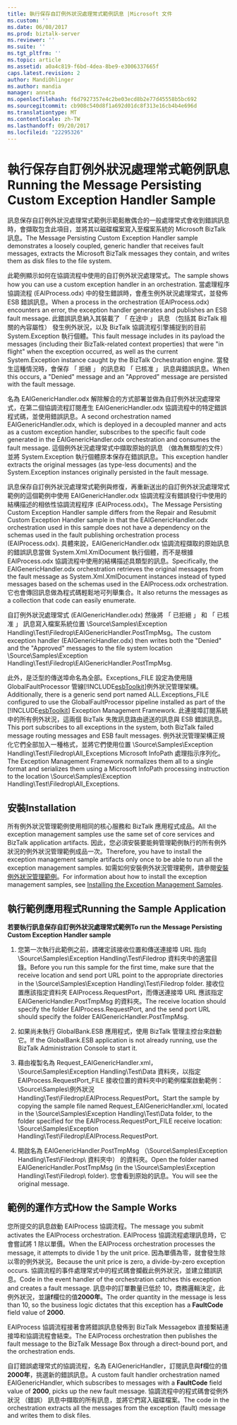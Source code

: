 ```yaml
---
title: 執行保存自訂例外狀況處理常式範例訊息 |Microsoft 文件
ms.custom: ''
ms.date: 06/08/2017
ms.prod: biztalk-server
ms.reviewer: ''
ms.suite: ''
ms.tgt_pltfrm: ''
ms.topic: article
ms.assetid: a0a4c819-f6bd-4dea-8be9-e3006337665f
caps.latest.revision: 2
author: MandiOhlinger
ms.author: mandia
manager: anneta
ms.openlocfilehash: f6d7927357e4c2be03ecd8b2e77d45558b5bc692
ms.sourcegitcommit: cb908c540d8f1a692d01dc8f313e16cb4b4e696d
ms.translationtype: MT
ms.contentlocale: zh-TW
ms.lasthandoff: 09/20/2017
ms.locfileid: "22295326"
---
```

# <a name="running-the-message-persisting-custom-exception-handler-sample"></a><span data-ttu-id="4b37b-102">執行保存自訂例外狀況處理常式範例訊息</span><span class="sxs-lookup"><span data-stu-id="4b37b-102">Running the Message Persisting Custom Exception Handler Sample</span></span>
<span data-ttu-id="4b37b-103">訊息保存自訂例外狀況處理常式範例示範鬆散偶合的一般處理常式會收到錯誤訊息時，會擷取包含此項目，並將其以磁碟檔案寫入至檔案系統的 Microsoft BizTalk 訊息。</span><span class="sxs-lookup"><span data-stu-id="4b37b-103">The Message Persisting Custom Exception Handler sample demonstrates a loosely coupled, generic handler that receives fault messages, extracts the Microsoft BizTalk messages they contain, and writes them as disk files to the file system.</span></span>  
  
 <span data-ttu-id="4b37b-104">此範例顯示如何在協調流程中使用的自訂例外狀況處理常式。</span><span class="sxs-lookup"><span data-stu-id="4b37b-104">The sample shows how you can use a custom exception handler in an orchestration.</span></span> <span data-ttu-id="4b37b-105">當處理程序協調流程 (EAIProcess.odx) 中的發生錯誤時，會產生例外狀況處理常式，並發佈 ESB 錯誤訊息。</span><span class="sxs-lookup"><span data-stu-id="4b37b-105">When a process in the orchestration (EAIProcess.odx) encounters an error, the exception handler generates and publishes an ESB fault message.</span></span> <span data-ttu-id="4b37b-106">此錯誤訊息納入其裝載了 「 在途中 」 訊息 （包括其 BizTalk 相關的內容屬性） 發生例外狀況，以及 BizTalk 協調流程引擎捕捉到的目前 System.Exception 執行個體。</span><span class="sxs-lookup"><span data-stu-id="4b37b-106">This fault message includes in its payload the messages (including their BizTalk-related context properties) that were "in flight" when the exception occurred, as well as the current System.Exception instance caught by the BizTalk Orchestration engine.</span></span> <span data-ttu-id="4b37b-107">當發生這種情況時，會保存 「 拒絕 」 的訊息和 「 已核准 」 訊息與錯誤訊息。</span><span class="sxs-lookup"><span data-stu-id="4b37b-107">When this occurs, a "Denied" message and an "Approved" message are persisted with the fault message.</span></span>  
  
 <span data-ttu-id="4b37b-108">名為 EAIGenericHandler.odx 解除解合的方式部署並做為自訂例外狀況處理常式，在第二個協調流程訂閱產生 EAIGenericHandler.odx 協調流程中的特定錯誤程式碼，並使用錯誤訊息。</span><span class="sxs-lookup"><span data-stu-id="4b37b-108">A second orchestration named EAIGenericHandler.odx, which is deployed in a decoupled manner and acts as a custom exception handler, subscribes to the specific fault code generated in the EAIGenericHandler.odx orchestration and consumes the fault message.</span></span> <span data-ttu-id="4b37b-109">這個例外狀況處理常式中擷取原始的訊息 （做為無類型的文件） 並將 System.Exception 執行個體原本保存在錯誤訊息。</span><span class="sxs-lookup"><span data-stu-id="4b37b-109">This exception handler extracts the original messages (as type-less documents) and the System.Exception instances originally persisted in the fault message.</span></span>  
  
 <span data-ttu-id="4b37b-110">訊息保存自訂例外狀況處理常式範例與修復，再重新送出的自訂例外狀況處理常式範例的這個範例中使用 EAIGenericHandler.odx 協調流程沒有錯誤發行中使用的結構描述的相依性協調流程程序 (EAIProcess.odx)。</span><span class="sxs-lookup"><span data-stu-id="4b37b-110">The Message Persisting Custom Exception Handler sample differs from the Repair and Resubmit Custom Exception Handler sample in that the EAIGenericHandler.odx orchestration used in this sample does not have a dependency on the schemas used in the fault publishing orchestration process (EAIProcess.odx).</span></span> <span data-ttu-id="4b37b-111">具體來說，EAIGenericHandler.odx 協調流程擷取的原始訊息的錯誤訊息當做 System.Xml.XmlDocument 執行個體，而不是根據 EAIProcess.odx 協調流程中使用的結構描述具類型的訊息。</span><span class="sxs-lookup"><span data-stu-id="4b37b-111">Specifically, the EAIGenericHandler.odx orchestration retrieves the original messages from the fault message as System.Xml.XmlDocument instances instead of typed messages based on the schemas used in the EAIProcess.odx orchestration.</span></span> <span data-ttu-id="4b37b-112">它也會傳回訊息做為程式碼輕鬆地可列舉集合。</span><span class="sxs-lookup"><span data-stu-id="4b37b-112">It also returns the messages as a collection that code can easily enumerate.</span></span>  
  
 <span data-ttu-id="4b37b-113">自訂例外狀況處理常式 (EAIGenericHandler.odx) 然後將 「 已拒絕 」 和 「 已核准 」 訊息寫入檔案系統位置 \Source\Samples\Exception Handling\Test\Filedrop\EAIGenericHandler.PostTmpMsg。</span><span class="sxs-lookup"><span data-stu-id="4b37b-113">The custom exception handler (EAIGenericHandler.odx) then writes both the "Denied" and the "Approved" messages to the file system location \Source\Samples\Exception Handling\Test\Filedrop\EAIGenericHandler.PostTmpMsg.</span></span>  
  
 <span data-ttu-id="4b37b-114">此外，是泛型的傳送埠命名為全部。Exceptions_FILE 設定為使用隨 GlobalFaultProcessor 管線[!INCLUDE[esbToolkit](../includes/esbtoolkit-md.md)]例外狀況管理架構。</span><span class="sxs-lookup"><span data-stu-id="4b37b-114">Additionally, there is a generic send port named ALL.Exceptions_FILE configured to use the GlobalFaultProcessor pipeline installed as part of the [!INCLUDE[esbToolkit](../includes/esbtoolkit-md.md)] Exception Management Framework.</span></span> <span data-ttu-id="4b37b-115">此連接埠訂閱系統中的所有例外狀況，這兩個 BizTalk 失敗訊息路由遞送的訊息與 ESB 錯誤訊息。</span><span class="sxs-lookup"><span data-stu-id="4b37b-115">This port subscribes to all exceptions in the system, both BizTalk failed message routing messages and ESB fault messages.</span></span> <span data-ttu-id="4b37b-116">例外狀況管理架構正規化它們全部加入一種格式，並將它們使用位置 \Source\Samples\Exception Handling\Test\Filedrop\All_Exceptions Microsoft InfoPath 處理指示序列化。</span><span class="sxs-lookup"><span data-stu-id="4b37b-116">The Exception Management Framework normalizes them all to a single format and serializes them using a Microsoft InfoPath processing instruction to the location \Source\Samples\Exception Handling\Test\Filedrop\All_Exceptions.</span></span>  
  
## <a name="installation"></a><span data-ttu-id="4b37b-117">安裝</span><span class="sxs-lookup"><span data-stu-id="4b37b-117">Installation</span></span>  
 <span data-ttu-id="4b37b-118">所有例外狀況管理範例使用相同的核心服務和 BizTalk 應用程式成品。</span><span class="sxs-lookup"><span data-stu-id="4b37b-118">All the exception management samples use the same set of core services and BizTalk application artifacts.</span></span> <span data-ttu-id="4b37b-119">因此，您必須安裝要能夠管理範例執行的所有例外狀況的例外狀況管理範例成品一次。</span><span class="sxs-lookup"><span data-stu-id="4b37b-119">Therefore, you have to install the exception management sample artifacts only once to be able to run all the exception management samples.</span></span> <span data-ttu-id="4b37b-120">如需如何安裝例外狀況管理範例，請參閱[安裝例外狀況管理範例](../esb-toolkit/installing-the-exception-management-samples.md)。</span><span class="sxs-lookup"><span data-stu-id="4b37b-120">For information about how to install the exception management samples, see [Installing the Exception Management Samples](../esb-toolkit/installing-the-exception-management-samples.md).</span></span>  
  
## <a name="running-the-sample-application"></a><span data-ttu-id="4b37b-121">執行範例應用程式</span><span class="sxs-lookup"><span data-stu-id="4b37b-121">Running the Sample Application</span></span>  
 <span data-ttu-id="4b37b-122">**若要執行訊息保存自訂例外狀況處理常式範例**</span><span class="sxs-lookup"><span data-stu-id="4b37b-122">**To run the Message Persisting Custom Exception Handler sample**</span></span>  
  
1.  <span data-ttu-id="4b37b-123">您第一次執行此範例之前，請確定該接收位置和傳送連接埠 URL 指向 \Source\Samples\Exception Handling\Test\Filedrop 資料夾中的適當目錄。</span><span class="sxs-lookup"><span data-stu-id="4b37b-123">Before you run this sample for the first time, make sure that the receive location and send port URL point to the appropriate directories in the \Source\Samples\Exception Handling\Test\Filedrop folder.</span></span> <span data-ttu-id="4b37b-124">接收位置應該指定資料夾 EAIProcess.RequestPort，而傳送連接埠 URL 應該指定 EAIGenericHandler.PostTmpMsg 的資料夾。</span><span class="sxs-lookup"><span data-stu-id="4b37b-124">The receive location should specify the folder EAIProcess.RequestPort, and the send port URL should specify the folder EAIGenericHandler.PostTmpMsg.</span></span>  
  
2.  <span data-ttu-id="4b37b-125">如果尚未執行 GlobalBank.ESB 應用程式，使用 BizTalk 管理主控台來啟動它。</span><span class="sxs-lookup"><span data-stu-id="4b37b-125">If the GlobalBank.ESB application is not already running, use the BizTalk Administration Console to start it.</span></span>  
  
3.  <span data-ttu-id="4b37b-126">藉由複製名為 Request_EAIGenericHandler.xml，\Source\Samples\Exception Handling\Test\Data 資料夾，以指定 EAIProcess.RequestPort_FILE 接收位置的資料夾中的範例檔案啟動範例： \Source\Samples\例外狀況 Handling\Test\Filedrop\EAIProcess.RequestPort。</span><span class="sxs-lookup"><span data-stu-id="4b37b-126">Start the sample by copying the sample file named Request_EAIGenericHandler.xml, located in the \Source\Samples\Exception Handling\Test\Data folder, to the folder specified for the EAIProcess.RequestPort_FILE receive location: \Source\Samples\Exception Handling\Test\Filedrop\EAIProcess.RequestPort.</span></span>  
  
4.  <span data-ttu-id="4b37b-127">開啟名為 EAIGenericHandler.PostTmpMsg （\Source\Samples\Exception Handling\Test\Filedrop\ 資料夾中） 的資料夾。</span><span class="sxs-lookup"><span data-stu-id="4b37b-127">Open the folder named EAIGenericHandler.PostTmpMsg (in the \Source\Samples\Exception Handling\Test\Filedrop\ folder).</span></span> <span data-ttu-id="4b37b-128">您會看到原始的訊息。</span><span class="sxs-lookup"><span data-stu-id="4b37b-128">You will see the original message.</span></span>  
  
## <a name="how-the-sample-works"></a><span data-ttu-id="4b37b-129">範例的運作方式</span><span class="sxs-lookup"><span data-stu-id="4b37b-129">How the Sample Works</span></span>  
 <span data-ttu-id="4b37b-130">您所提交的訊息啟動 EAIProcess 協調流程。</span><span class="sxs-lookup"><span data-stu-id="4b37b-130">The message you submit activates the EAIProcess orchestration.</span></span> <span data-ttu-id="4b37b-131">EAIProcess 協調流程處理訊息時，它會嘗試將 1 除以單價。</span><span class="sxs-lookup"><span data-stu-id="4b37b-131">When the EAIProcess orchestration processes the message, it attempts to divide 1 by the unit price.</span></span> <span data-ttu-id="4b37b-132">因為單價為零，就會發生除以零的例外狀況。</span><span class="sxs-lookup"><span data-stu-id="4b37b-132">Because the unit price is zero, a divide-by-zero exception occurs.</span></span> <span data-ttu-id="4b37b-133">協調流程的事件處理常式中的程式碼會攔截此例外狀況，並建立錯誤訊息。</span><span class="sxs-lookup"><span data-stu-id="4b37b-133">Code in the event handler of the orchestration catches this exception and creates a fault message.</span></span> <span data-ttu-id="4b37b-134">訊息中的訂單數量已低於 10，商務邏輯決定，此例外狀況，並讓**f**欄位的值**2000年**。</span><span class="sxs-lookup"><span data-stu-id="4b37b-134">The order quantity in the message is less than 10, so the business logic dictates that this exception has a **FaultCode** field value of **2000**.</span></span>  
  
 <span data-ttu-id="4b37b-135">EAIProcess 協調流程接著會將錯誤訊息發佈到 BizTalk Messagebox 直接繫結連接埠和協調流程會結束。</span><span class="sxs-lookup"><span data-stu-id="4b37b-135">The EAIProcess orchestration then publishes the fault message to the BizTalk Message Box through a direct-bound port, and the orchestration ends.</span></span>  
  
 <span data-ttu-id="4b37b-136">自訂錯誤處理常式的協調流程，名為 EAIGenericHandler，訂閱訊息與**f**欄位的值**2000年**，挑選新的錯誤訊息。</span><span class="sxs-lookup"><span data-stu-id="4b37b-136">A custom fault handler orchestration named EAIGenericHandler, which subscribes to messages with a **FaultCode** field value of **2000**, picks up the new fault message.</span></span> <span data-ttu-id="4b37b-137">協調流程中的程式碼會從例外狀況 （錯誤） 訊息中擷取的所有訊息，並將它們寫入磁碟檔案。</span><span class="sxs-lookup"><span data-stu-id="4b37b-137">The code in the orchestration extracts all the messages from the exception (fault) message and writes them to disk files.</span></span>